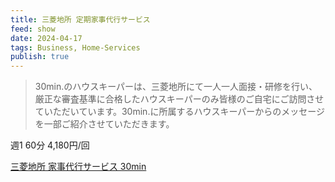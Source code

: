 ```yaml
---
title: 三菱地所 定期家事代行サービス
feed: show
date: 2024-04-17
tags: Business, Home-Services
publish: true
---
```

> 30min.のハウスキーパーは、三菱地所にて一人一人面接・研修を行い、厳正な審査基準に合格したハウスキーパーのみ皆様のご自宅にご訪問させていただいています。30min.に所属するハウスキーパーからのメッセージを一部ご紹介させていただきます。

週1 60分 4,180円/回

[三菱地所 家事代行サービス 30min](https://30min.page/)


